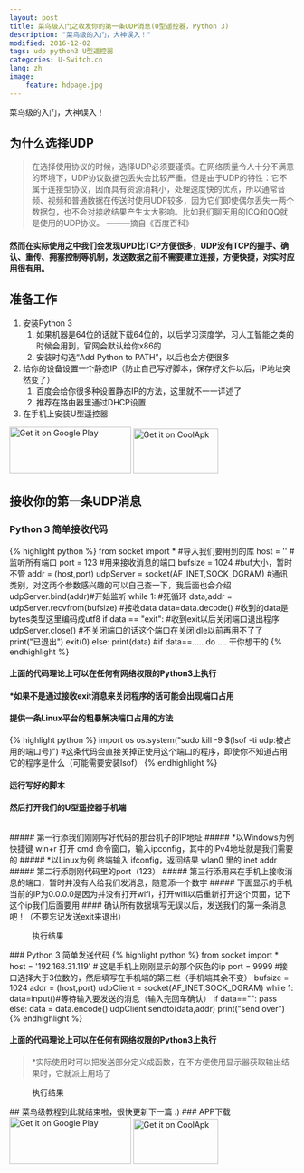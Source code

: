 ```yaml
---
layout: post
title: 菜鸟级入门之收发你的第一条UDP消息(U型遥控器，Python 3)
description: "菜鸟级的入门，大神误入！"
modified: 2016-12-02
tags: udp python3 U型遥控器
categories: U-Switch.cn
lang: zh
image:
    feature: hdpage.jpg
---
```


菜鸟级的入门，大神误入！



## 为什么选择UDP

> 在选择使用协议的时候，选择UDP必须要谨慎。在网络质量令人十分不满意的环境下，UDP协议数据包丢失会比较严重。但是由于UDP的特性：它不属于连接型协议，因而具有资源消耗小，处理速度快的优点，所以通常音频、视频和普通数据在传送时使用UDP较多，因为它们即使偶尔丢失一两个数据包，也不会对接收结果产生太大影响。比如我们聊天用的ICQ和QQ就是使用的UDP协议。 ———摘自《百度百科》
 
#### 然而在实际使用之中我们会发现UPD比TCP方便很多，UDP没有TCP的握手、确认、重传、拥塞控制等机制，发送数据之前不需要建立连接，方便快捷，对实时应用很有用。

## 准备工作
1. 安装Python 3
   1. 如果机器是64位的话就下载64位的，以后学习深度学，习人工智能之类的时候会用到，官网会默认给你x86的
   2. 安装时勾选“Add Python to PATH”，以后也会方便很多
2. 给你的设备设置一个静态IP（防止自己写好脚本，保存好文件以后，IP地址突然变了）
   1. 百度会给你很多种设置静态IP的方法，这里就不一一详述了
   2. 推荐在路由器里通过DHCP设置
3. 在手机上安装U型遥控器

<a href='https://play.google.com/store/apps/details?id=com.typey.tool.uswitch&pcampaignid=MKT-Other-global-all-co-prtnr-py-PartBadge-Mar2515-1'><img alt='Get it on Google Play' src='https://play.google.com/intl/en_us/badges/images/generic/en_badge_web_generic.png' height="83" width="215"/></a>
<a href='https://www.coolapk.com/apk/188229'><img alt='Get it on CoolApk' src='{{ site.url }}/images/coolan.png' height="80" width="150"/></a>

<script async src="//pagead2.googlesyndication.com/pagead/js/adsbygoogle.js"></script>
<ins class="adsbygoogle"
     style="display:block; text-align:center;"
     data-ad-layout="in-article"
     data-ad-format="fluid"
     data-ad-client="ca-pub-4098168680602409"
     data-ad-slot="1784191902"></ins>
<script>
     (adsbygoogle = window.adsbygoogle || []).push({});
</script>

## 接收你的第一条UDP消息
### Python 3 简单接收代码

{% highlight python %}
from socket import * #导入我们要用到的库
host = '' #监听所有端口
port = 123 #用来接收消息的端口
bufsize = 1024 #buf大小，暂时不管
addr = (host,port)
udpServer = socket(AF_INET,SOCK_DGRAM) #通讯类别，对这两个参数感兴趣的可以自己查一下，我后面也会介绍
udpServer.bind(addr)#开始监听
while 1: #死循环
    data,addr = udpServer.recvfrom(bufsize) #接收data
	data=data.decode() #收到的data是bytes类型这里编码成utf8
    if data == "exit": #收到exit以后关闭端口退出程序
        udpServer.close() #不关闭端口的话这个端口在关闭idle以前再用不了了
		print("已退出")
        exit(0) 
    else:
        print(data)
        #if data==..... do .... 干你想干的
{% endhighlight %}

#### 上面的代码理论上可以在任何有网络权限的Python3上执行

#### *如果不是通过接收exit消息来关闭程序的话可能会出现端口占用
#### 提供一条Linux平台的粗暴解决端口占用的方法
{% highlight python %}
import os
os.system("sudo kill -9 $(lsof -ti udp:被占用的端口号)")
#这条代码会直接关掉正使用这个端口的程序，即使你不知道占用它的程序是什么（可能需要安装lsof）
{% endhighlight %}
#### 运行写好的脚本
#### 然后打开我们的U型遥控器手机端
<figure class="half center">
	<a href="{{ site.url }}/images/p1_u_cn/Screenshot_20180607-234249.jpg"> <img src="{{ site.url }}/images/p1_u_cn/Screenshot_20180607-234249.jpg" alt=""></a>
</figure>
##### 第一行添我们刚刚写好代码的那台机子的IP地址
#####    *以Windows为例 快捷键 win+r 打开 cmd 命令窗口，输入ipconfig，其中的IPv4地址就是我们需要的
#####    *以Linux为例 终端输入 ifconfig，返回结果 wlan0 里的 inet addr
##### 第二行添刚刚代码里的port（123）
##### 第三行添用来在手机上接收消息的端口，暂时并没有人给我们发消息，随意添一个数字
##### 下面显示的手机当前的IP为0.0.0.0是因为并没有打开wifi，打开wifi以后重新打开这个页面，记下这个ip我们后面要用
#### 确认所有数据填写无误以后，发送我们的第一条消息吧！（不要忘记发送exit来退出）
<figure class="half center">
	<a href="{{ site.url }}/images/p1_u_cn/01.jpg"> <img src="{{ site.url }}/images/p1_u_cn/01.jpg" alt=""></a>
	<figcaption>执行结果</figcaption>
</figure>
### Python 3 简单发送代码
{% highlight python %}
from socket import *
host  = '192.168.31.119' # 这是手机上刚刚显示的那个灰色的ip
port = 9999 #接口选择大于3位数的，然后填写在手机端的第三栏（手机端其余不变）
bufsize = 1024
addr = (host,port)
udpClient = socket(AF_INET,SOCK_DGRAM)
while 1:
	data=input()#等待输入要发送的消息（输入完回车确认）
	if data=="":
		pass
	else:
		data = data.encode()
		udpClient.sendto(data,addr)
		print("send over")
{% endhighlight %}

#### 上面的代码理论上可以在任何有网络权限的Python3上执行

> *实际使用时可以把发送部分定义成函数，在不方便使用显示器获取输出结果时，它就派上用场了

<figure class="half center">
	<a href="{{ site.url }}/images/p1_u_cn/02.jpg"> <img src="{{ site.url }}/images/p1_u_cn/02.jpg" alt=""></a>
	<figcaption>执行结果</figcaption>
</figure>
## 菜鸟级教程到此就结束啦，很快更新下一篇 :)
### APP下载
<a href='https://play.google.com/store/apps/details?id=com.typey.tool.uswitch&pcampaignid=MKT-Other-global-all-co-prtnr-py-PartBadge-Mar2515-1'><img alt='Get it on Google Play' src='https://play.google.com/intl/en_us/badges/images/generic/en_badge_web_generic.png' height="83" width="215"/></a>
<a href='https://www.coolapk.com/apk/188229'><img alt='Get it on CoolApk' src='{{ site.url }}/images/coolan.png' height="80" width="150"/></a>